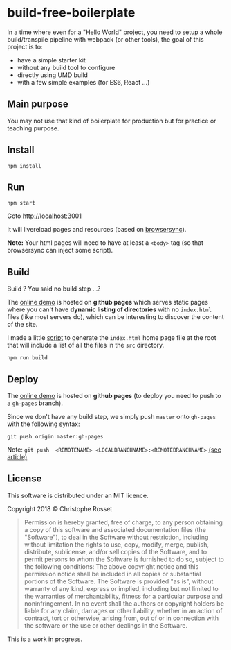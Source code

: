 build-free-boilerplate
======================

In a time where even for a "Hello World" project, you need to setup a whole build/transpile pipeline with webpack (or other tools), the goal of this project is to:

* have a simple starter kit
* without any build tool to configure
* directly using UMD build
* with a few simple examples (for ES6, React ...)

## Main purpose

You may not use that kind of boilerplate for production but for practice or teaching purpose.

## Install

```shell
npm install
```

## Run

```shell
npm start
```

Goto [http://localhost:3001](http://localhost:3001)

It will livereload pages and resources (based on [browsersync](https://browsersync.io/)).

**Note:** Your html pages will need to have at least a `<body>` tag (so that browsersync can inject some script).

## Build

Build ? You said no build step ...?

The [online demo](https://topheman.github.io/build-free-boilerplate/) is hosted on **github pages** which serves static pages where you can't have **dynamic listing of directories** with no `index.html` files (like most servers do), which can be interesting to discover the content of the site.

I made a little [script](https://github.com/topheman/build-free-boilerplate/blob/master/bin/makeIndex.js) to generate the `index.html` home page file at the root that will include a list of all the files in the `src` directory.

```shell
npm run build
```

## Deploy

The [online demo](https://topheman.github.io/build-free-boilerplate/) is hosted on **github pages** (to deploy you need to push to a `gh-pages` branch).

Since we don't have any build step, we simply push `master` onto `gh-pages` with the following syntax:

```shell
git push origin master:gh-pages
```

Note: `git push  <REMOTENAME> <LOCALBRANCHNAME>:<REMOTEBRANCHNAME>` [(see article)](https://help.github.com/articles/pushing-to-a-remote/)

## License

This software is distributed under an MIT licence.

Copyright 2018 © Christophe Rosset

> Permission is hereby granted, free of charge, to any person obtaining a copy of this software
> and associated documentation files (the "Software"), to deal in the Software without
> restriction, including without limitation the rights to use, copy, modify, merge, publish,
> distribute, sublicense, and/or sell copies of the Software, and to permit persons to whom the
> Software is furnished to do so, subject to the following conditions:
> The above copyright notice and this permission notice shall be included in all copies or
> substantial portions of the Software.
> The Software is provided "as is", without warranty of any kind, express or implied, including
> but not limited to the warranties of merchantability, fitness for a particular purpose and
> noninfringement. In no event shall the authors or copyright holders be liable for any claim,
> damages or other liability, whether in an action of contract, tort or otherwise, arising from,
> out of or in connection with the software or the use or other dealings in the Software.

This is a work in progress.
